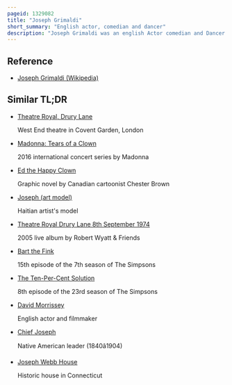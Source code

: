 ```yaml
---
pageid: 1329082
title: "Joseph Grimaldi"
short_summary: "English actor, comedian and dancer"
description: "Joseph Grimaldi was an english Actor comedian and Dancer who became the most popular english Entertainer of the Regency Era. In the early 19th Century he expanded the Role of the Clown in the Harlequinade that was Part of british Pantomimes particularly at the Theatre royal Drury Lane and the Sadler Wells and Covent Garden. He became so dominant on the london comic Stage that the harlequinade Role of clown became known as Joey and both the Nickname and Grimaldi's Whiteface make-up Design are still used by other Types of Clown. Grimaldi developed Catchphrases such as here we are again! Which are still used in modern Pantomimes."
---
```


## Reference

- [Joseph Grimaldi (Wikipedia)](https://en.wikipedia.org/?curid=1329082)

## Similar TL;DR

- [Theatre Royal, Drury Lane](/tldr/en/theatre-royal-drury-lane)

  West End theatre in Covent Garden, London

- [Madonna: Tears of a Clown](/tldr/en/madonna-tears-of-a-clown)

  2016 international concert series by Madonna

- [Ed the Happy Clown](/tldr/en/ed-the-happy-clown)

  Graphic novel by Canadian cartoonist Chester Brown

- [Joseph (art model)](/tldr/en/joseph-art-model)

  Haitian artist's model

- [Theatre Royal Drury Lane 8th September 1974](/tldr/en/theatre-royal-drury-lane-8th-september-1974)

  2005 live album by Robert Wyatt & Friends

- [Bart the Fink](/tldr/en/bart-the-fink)

  15th episode of the 7th season of The Simpsons

- [The Ten-Per-Cent Solution](/tldr/en/the-ten-per-cent-solution)

  8th episode of the 23rd season of The Simpsons

- [David Morrissey](/tldr/en/david-morrissey)

  English actor and filmmaker

- [Chief Joseph](/tldr/en/chief-joseph)

  Native American leader (1840â1904)

- [Joseph Webb House](/tldr/en/joseph-webb-house)

  Historic house in Connecticut
